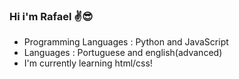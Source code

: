 ### Hi i'm Rafael ✌😎

- Programming Languages : Python and JavaScript
- Languages : Portuguese and english(advanced)
- I'm currently learning html/css!
